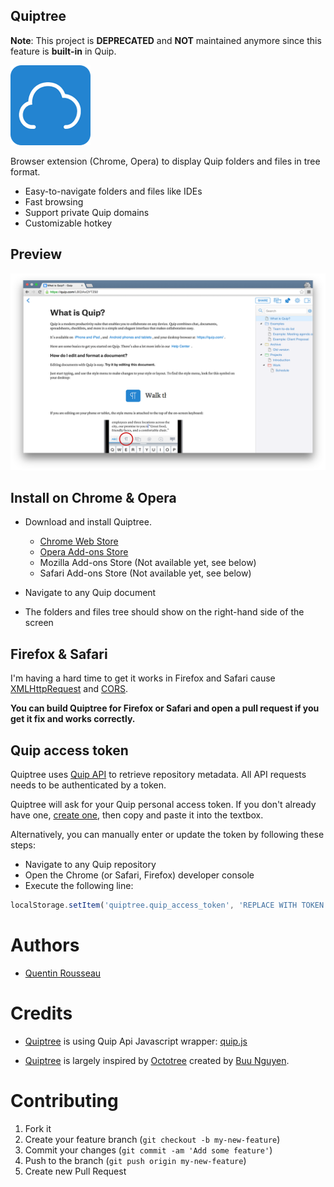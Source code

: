 ## Quiptree

**Note**: This project is **DEPRECATED** and **NOT** maintained anymore since this feature is **built-in** in Quip.

[![Quiptree Logo](https://github.com/kwent/quiptree/blob/master/icons/icon128.png?raw=1)](https://github.com/kwent/quiptree)

Browser extension (Chrome, Opera) to display Quip folders and files in tree format.

* Easy-to-navigate folders and files like IDEs
* Fast browsing
* Support private Quip domains
* Customizable hotkey

## Preview

![Quiptree Screenshot](https://github.com/kwent/quiptree/blob/master/docs/chrome.png?raw=1)

## Install on Chrome & Opera

* Download and install Quiptree.
  - [Chrome Web Store](https://chrome.google.com/webstore/detail/quiptree/gcomjeafpffkkijhaigafppjkkadnpkb)
  - [Opera Add-ons Store](https://addons.opera.com/en/extensions/details/quiptree)
  - Mozilla Add-ons Store (Not available yet, see below)
  - Safari Add-ons Store (Not available yet, see below)

* Navigate to any Quip document
* The folders and files tree should show on the right-hand side of the screen

## Firefox & Safari

I'm having a hard time to get it works in Firefox and Safari cause [XMLHttpRequest](https://en.wikipedia.org/wiki/XMLHttpRequest) and [CORS](https://en.wikipedia.org/wiki/Cross-origin_resource_sharing).

**You can build Quiptree for Firefox or Safari and open a pull request if you get it fix and works correctly.**

## Quip access token
Quiptree uses [Quip API](https://quip.com/api/reference) to retrieve repository metadata. All API requests needs to be authenticated by a token.

Quiptree will ask for your Quip personal access token. If you don't already have one, [create one](https://quip.com/api/personal-token), then copy and paste it into the textbox.

Alternatively, you can manually enter or update the token by following these steps:

* Navigate to any Quip repository
* Open the Chrome (or Safari, Firefox) developer console
* Execute the following line:

```javascript
localStorage.setItem('quiptree.quip_access_token', 'REPLACE WITH TOKEN')
```

# Authors

- [Quentin Rousseau](https://github.com/kwent)

# Credits

- [Quiptree](https://github.com/kwent/quiptree) is using Quip Api Javascript wrapper: [quip.js](https://github.com/kwent/quip.js)

- [Quiptree](https://github.com/kwent/quiptree) is largely inspired by [Octotree](https://github.com/buunguyen/octotree) created by [Buu Nguyen](https://github.com/buunguyen).

# Contributing
1. Fork it
2. Create your feature branch (`git checkout -b my-new-feature`)
3. Commit your changes (`git commit -am 'Add some feature'`)
4. Push to the branch (`git push origin my-new-feature`)
5. Create new Pull Request
